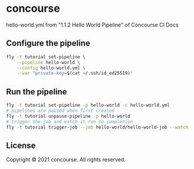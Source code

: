# concourse
hello-world.yml from "1.1.2 Hello World Pipeline" of Concourse CI Docs

## Configure the pipeline
```sh
fly -t tutorial set-pipeline \
    --pipeline hello-world \
    --config hello-world.yml \
    --var "private-key=$(cat ~/.ssh/id_ed25519)"
```

## Run the pipeline
```sh
fly -t tutorial set-pipeline -p hello-world -c hello-world.yml
# pipelines are paused when first created
fly -t tutorial unpause-pipeline -p hello-world
# trigger the job and watch it run to completion
fly -t tutorial trigger-job --job hello-world/hello-world-job --watch
```

## License
Copyright © 2021 concourse. All rights reserved.
